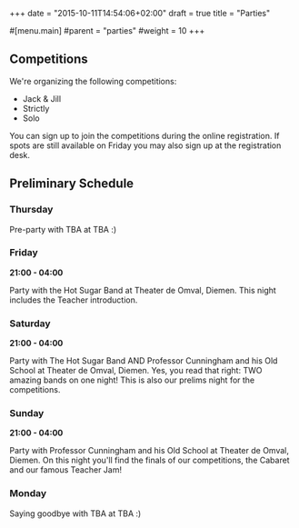 +++
date = "2015-10-11T14:54:06+02:00"
draft = true
title = "Parties"

#[menu.main]
#parent = "parties"
#weight = 10
+++

## Competitions

We're organizing the following competitions:

 * Jack & Jill
 * Strictly
 * Solo

You can sign up to join the competitions during the online
registration. If spots are still available on Friday you may
also sign up at the registration desk.

## Preliminary Schedule

### Thursday

Pre-party with TBA at TBA :)

### Friday

**21:00 - 04:00**

Party with the Hot Sugar Band at Theater de Omval, Diemen.
This night includes the Teacher introduction.

### Saturday

**21:00 - 04:00**

Party with The Hot Sugar Band AND Professor Cunningham and his Old School
at Theater de Omval, Diemen. Yes, you read that right: TWO amazing bands
on one night! This is also our prelims night for the competitions.

### Sunday

**21:00 - 04:00**

Party with Professor Cunningham and his Old School at Theater de Omval,
Diemen. On this night you'll find the finals of our competitions, the
Cabaret and our famous Teacher Jam!

### Monday

Saying goodbye with TBA at TBA :)
